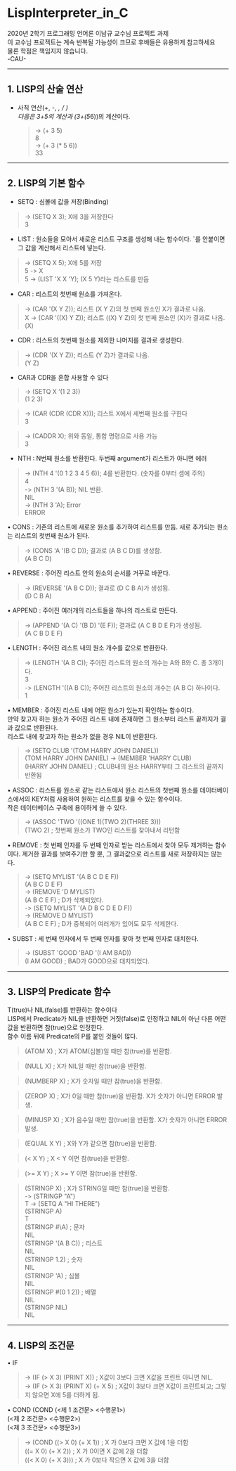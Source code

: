 LispInterpreter_in_C
=============
2020년 2학기 프로그래밍 언어론 이남규 교수님 프로젝트 과제  
이 교수님 프로젝트는 계속 반복될 가능성이 크므로 후배들은 유용하게 참고하세요  
물론 학점은 책임지지 않습니다.  
-CAU-

***

## 1.	LISP의 산술 연산
* 사칙 연산(+, -, *, / )  
다음은 3+5의 계산과 (3+(5*6))의 계산이다.

  > -> (+ 3 5)  
  8  
  > -> (+ 3 (* 5 6))  
  33

***

## 2. LISP의 기본 함수
*	SETQ : 심볼에 값을 저장(Binding)  


  > -> (SETQ X 3);  X에 3을 저장한다  
  3


*	LIST : 원소들을 모아서 새로운 리스트 구조를 생성해 내는 함수이다.  `를 안붙이면 그 값을 계산해서 리스트에 넣는다.  


  > -> (SETQ X 5);  X에 5를 저장  
  5
  > -> X  
  5
  > -> (LIST 'X X 'Y);  (X 5 Y)라는 리스트를 만듬


*	CAR : 리스트의 첫번째 원소를 가져온다.  

  > -> (CAR '(X Y Z));   리스트 (X Y Z)의 첫 번째 원소인 X가 결과로 나옴.  
  X
  > -> (CAR '((X) Y Z));  리스트 ((X) Y Z)의 첫 번째 원소인 (X)가 결과로 나옴.   
  (X)


*	CDR : 리스트의 첫번째 원소를 제외한 나머지를 결과로 생성한다.  
  > -> (CDR '(X Y Z));   리스트 (Y Z)가 결과로 나옴.  
  (Y Z)


*	CAR과 CDR을 혼합 사용할 수 있다
  > -> (SETQ X ‘(1 2 3))  
  (1 2 3)
  
  > -> (CAR (CDR (CDR X)));  리스트 X에서 세번째 원소를 구한다   
  3  
  
  > -> (CADDR X);   위와 동일, 통합 명령으로 사용 가능  
  3


*	NTH : N번째 원소를 반환한다. 두번째 argument가 리스트가 아니면 에러  

  > -> (NTH 4 '(0 1 2 3 4 5 6));  4를 반환한다. (숫자를 0부터 셈에 주의)  
  4  
  > -> (NTH 3 '(A B));  NIL 반환.   
  NIL  
  > -> (NTH 3 'A);  Error   
  ERROR


•	CONS : 기존의 리스트에 새로운 원소를 추가하여 리스트를 만듬. 새로 추가되는 원소는 리스트의 첫번째 원소가 된다.
  > -> (CONS 'A '(B C D));  결과로 (A B C D)를 생성함.   
  (A B C D)


•	REVERSE : 주어진 리스트 안의 원소의 순서를 거꾸로 바꾼다.  
  > -> (REVERSE '(A B C D));  결과로 (D C B A)가 생성됨.  
  (D C B A)  


•	APPEND : 주어진 여러개의 리스트들을 하나의 리스트로 만든다.  
  > -> (APPEND '(A C) '(B D) '(E F));  결과로 (A C B D E F)가 생성됨.   
  (A C B D E F)  


•	LENGTH : 주어진 리스트 내의 원소 개수를 값으로 반환한다.  
  > -> (LENGTH '(A B C)); 주어진 리스트의 원소의 개수는 A와 B와 C. 총 3개이다.  
  3  
  > -> (LENGTH '((A B C)); 주어진 리스트의 원소의 개수는 (A B C) 하나이다.  
  1  


•	MEMBER : 주어진 리스트 내에 어떤 원소가 있는지 확인하는 함수이다.   
만약 찾고자 하는 원소가 주어진 리스트 내에 존재하면 그 원소부터 리스트 끝까지가 결과 값으로 반환된다.   
리스트 내에 찾고자 하는 원소가 없을 경우 NIL이 반환된다.  
  > -> (SETQ CLUB '(TOM HARRY JOHN DANIEL))  
  (TOM HARRY JOHN DANIEL)
  > -> (MEMBER 'HARRY CLUB)  
  (HARRY JOHN DANIEL) ;  CLUB내의 원소 HARRY부터 그 리스트의 끝까지 반환됨  


•	ASSOC : 리스트를 원소로 같는 리스트에서 원소 리스트의 첫번째 원소를 데이터베이스에서의 KEY처럼 사용하여 원하는 리스트를 찾을 수 있는 함수이다.   
작은 데이터베이스 구축에 용이하게 쓸 수 있다.
  > -> (ASSOC 'TWO '((ONE 1)(TWO 2)(THREE 3)))  
  (TWO 2) ; 첫번째 원소가 TWO인 리스트를 찾아내서 리턴함  


•	REMOVE : 첫 번째 인자를 두 번째 인자로 받는 리스트에서 찾아 모두 제거하는 함수이다.
제거한 결과를 보여주기만 할 뿐, 그 결과값으로 리스트를 새로 저장하지는 않는다.   
  > -> (SETQ MYLIST '(A B C D E F))  
  (A B C D E F)  
  > -> (REMOVE 'D MYLIST)  
  (A B C E F) ;  D가 삭제되었다.  
  > -> (SETQ MYLIST '(A D B C D E D F))  
  > -> (REMOVE D MYLIST)  
  (A B C E F) ;  D가 중복되어 여러개가 있어도 모두 삭제한다.  


•	SUBST : 세 번째 인자에서 두 번째 인자를 찾아 첫 번째 인자로 대치한다.   
  > -> (SUBST 'GOOD 'BAD '(I AM BAD))   
  (I AM GOOD) ;  BAD가 GOOD으로 대치되었다.  

***

## 3. LISP의 Predicate 함수 
T(true)나 NIL(false)를 반환하는 함수이다  
LISP에서 Predicate가 NIL을 반환하면 거짓(false)로 인정하고 NIL이 아닌 다른 어떤 값을 반환하면 참(true)으로 인정한다.   
함수 이름 뒤에 Predicate의 P를 붙인 것들이 많다.  


  > (ATOM  X) ;  X가 ATOM(심볼)일 때만 참(true)를 반환함.  
  
  > (NULL X) ;  X가 NIL일 때만 참(true)을 반환함.  
  
  > (NUMBERP X) ;  X가 숫자일 때만 참(true)을 반환함.  
  
  > (ZEROP X) ;  X가 0일 때만 참(true)을 반환함. X가 숫자가 아니면 ERROR 발생.   
  
  > (MINUSP X) ; X가 음수일 때만 참(true)을 반환함. X가 숫자가 아니면 ERROR 발생.  
  
  > (EQUAL X Y) ;  X와 Y가 같으면 참(true)을 반환함.  
  
  > (< X Y) ;  X < Y 이면 참(true)을 반환함.  
  
  > (>= X Y) ;  X >= Y 이면 참(true)을 반환함.  
  
  > (STRINGP X) ;  X가 STRING일 때만 참(true)을 반환함.  
  > -> (STRINGP "A")   
  T
  > -> (SETQ A "HI THERE")  
  > (STRINGP A)  
  T  
  > (STRINGP #\A) ;  문자  
  NIL  
  > (STRINGP '(A B C)) ;  리스트  
  NIL  
  > (STRINGP 1.2) ;  숫자  
  NIL  
  > (STRINGP 'A) ;  심볼  
  NIL  
  > (STRINGP #(0 1 2)) ;  배열  
  NIL  
  > (STRINGP NIL)  
  NIL  

***

## 4. LISP의 조건문
•	IF
  > -> (IF (> X 3) (PRINT X)) ;  X값이 3보다 크면 X값을 프린트 아니면 NIL.  
  > -> (IF (> X 3) (PRINT X) (+ X 5) ; X값이 3보다 크면 X값이 프린트되고; 그렇지 않으면 X에 5를 더하게 됨.  
  
 
•	COND
 (COND (<제 1 조건문> <수행문1>)  
         (<제 2 조건문> <수행문2>)  
         (<제 3 조건문> <수행문3>)  

  > -> (COND ((> X 0) (+ X 1))  ; X 가 0보다 크면 X 값에 1을 더함  
  ((= X 0) (+ X 2))  ; X 가 0이면 X 값에 2을 더함  
  ((< X 0) (+ X 3)))  ; X 가 0보다 작으면 X 값에 3을 더함  
